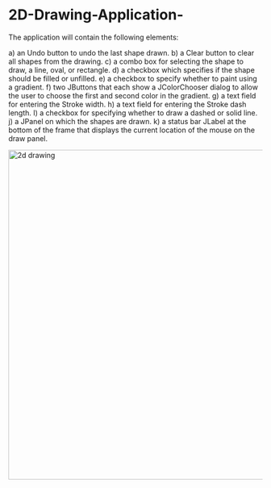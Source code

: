# 2D-Drawing-Application-

The application will contain the following elements:

a) an Undo button to undo the last shape drawn.
b) a Clear button to clear all shapes from the drawing.
c) a combo box for selecting the shape to draw, a line, oval, or rectangle.
d) a checkbox which specifies if the shape should be filled or unfilled.
e) a checkbox to specify whether to paint using a gradient.
f) two JButtons that each show a JColorChooser dialog to allow the user to choose the first and second color in the gradient.
g) a text field for entering the Stroke width.
h) a text field for entering the Stroke dash length.
I) a checkbox for specifying whether to draw a dashed or solid line.
j) a JPanel on which the shapes are drawn.
k) a status bar JLabel at the bottom of the frame that displays the current location of the mouse on the draw panel.

<img width="654" alt="2d drawing" src="https://user-images.githubusercontent.com/16597370/32695767-76486642-c733-11e7-9c03-bfd411d409e4.png">
